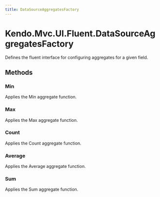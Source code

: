 ```yaml
---
title: DataSourceAggregatesFactory
---
```


# Kendo.Mvc.UI.Fluent.DataSourceAggregatesFactory
Defines the fluent interface for configuring aggregates for a given field.




## Methods


### Min
Applies the Min aggregate function.





### Max
Applies the Max aggregate function.





### Count
Applies the Count aggregate function.





### Average
Applies the Average aggregate function.





### Sum
Applies the Sum aggregate function.






